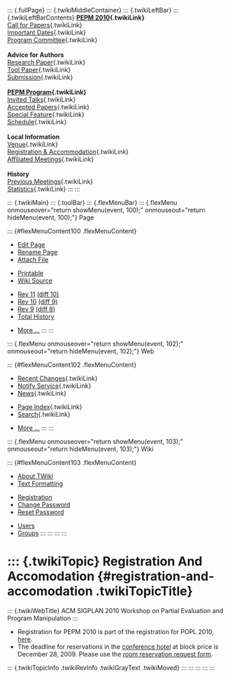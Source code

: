 ::: {.fullPage}
::: {.twikiMiddleContainer}
::: {.twikiLeftBar}
::: {.twikiLeftBarContents}
**[PEPM 2010](WebHome){.twikiLink}**\
[Call for Papers](CallForPapers){.twikiLink}\
[Important Dates](ImportantDates){.twikiLink}\
[Program Committee](ProgramCommittee){.twikiLink}\
\
**Advice for Authors**\
[Research Paper](ResearchPaperAdvice){.twikiLink}\
[Tool Paper](ToolPaperAdvice){.twikiLink}\
[Submission](PaperSubmission){.twikiLink}\
\
**[PEPM Program](Program){.twikiLink}**\
[Invited Talks](InvitedTalks){.twikiLink}\
[Accepted Papers](AcceptedPapers){.twikiLink}\
[Special Feature](SpecialFeature){.twikiLink}\
[Schedule](Program){.twikiLink}\
\
**Local Information**\
[Venue](WorkshopVenue){.twikiLink}\
[Registration & Accommodation](RegistrationAndAccomodation){.twikiLink}\
[Affiliated Meetings](AffiliatedMeetings){.twikiLink}\
\
**History**\
[Previous Meetings](PreviousMeetings){.twikiLink}\
[Statistics](HistoricalStatistics){.twikiLink}
:::
:::

::: {.twikiMain}
::: {.toolBar}
::: {.flexMenuBar}
::: {.flexMenu onmouseover="return showMenu(event, 100);" onmouseout="return hideMenu(event, 100);"}
Page

::: {#flexMenuContent100 .flexMenuContent}
-   [Edit
    Page](http://www.program-transformation.org/edit/PEPM10/RegistrationAndAccomodation?t=1536827660)
-   [Rename
    Page](http://www.program-transformation.org/rename/PEPM10/RegistrationAndAccomodation)
-   [Attach
    File](http://www.program-transformation.org/attach/PEPM10/RegistrationAndAccomodation)

<!-- -->

-   [Printable](http://www.program-transformation.org/view/PEPM10/RegistrationAndAccomodation?skin=print.pattern)
-   [Wiki
    Source](http://www.program-transformation.org/view/PEPM10/RegistrationAndAccomodation?skin=text&raw=on&contenttype=text/plain)

<!-- -->

-   [Rev
    11](http://www.program-transformation.org/view/PEPM10/RegistrationAndAccomodation?rev=1.11)
    [(diff 10)](http://www.program-transformation.org/rdiff/PEPM10/RegistrationAndAccomodation?rev1=1.11&rev2=1.10)
-   [Rev
    10](http://www.program-transformation.org/view/PEPM10/RegistrationAndAccomodation?rev=1.10)
    [(diff 9)](http://www.program-transformation.org/rdiff/PEPM10/RegistrationAndAccomodation?rev1=1.10&rev2=1.9)
-   [Rev
    9](http://www.program-transformation.org/view/PEPM10/RegistrationAndAccomodation?rev=1.9)
    [(diff 8)](http://www.program-transformation.org/rdiff/PEPM10/RegistrationAndAccomodation?rev1=1.9&rev2=1.8)
-   [Total
    History](http://www.program-transformation.org/rdiff/PEPM10/RegistrationAndAccomodation)

<!-- -->

-   [More
    \...](http://www.program-transformation.org/oops/PEPM10/RegistrationAndAccomodation?template=oopsmore&param1=1.11&param2=1.11)
:::
:::

::: {.flexMenu onmouseover="return showMenu(event, 102);" onmouseout="return hideMenu(event, 102);"}
Web

::: {#flexMenuContent102 .flexMenuContent}
-   [Recent Changes](WebChanges){.twikiLink}
-   [Notify Service](WebNotify){.twikiLink}
-   [News](WebNews){.twikiLink}

<!-- -->

-   [Page Index](WebIndex){.twikiLink}
-   [Search](WebSearch){.twikiLink}

<!-- -->

-   [More
    \...](http://www.program-transformation.org/oops/PEPM10/RegistrationAndAccomodation?template=oopsmore&param1=1.11&param2=1.11)
:::
:::

::: {.flexMenu onmouseover="return showMenu(event, 103);" onmouseout="return hideMenu(event, 103);"}
Wiki

::: {#flexMenuContent103 .flexMenuContent}
-   [About
    TWiki](http://www.program-transformation.org/view/TWiki/WebHome)
-   [Text
    Formatting](http://www.program-transformation.org/view/TWiki/TextFormattingRules)

<!-- -->

-   [Registration](http://www.program-transformation.org/view/TWiki/TWikiRegistration)
-   [Change
    Password](http://www.program-transformation.org/view/TWiki/ChangePassword)
-   [Reset
    Password](http://www.program-transformation.org/view/TWiki/ResetPassword)

<!-- -->

-   [Users](http://www.program-transformation.org/view/Main/TWikiUsers)
-   [Groups](http://www.program-transformation.org/view/Main/TWikiGroups)
:::
:::
:::
:::

::: {.twikiTopic}
Registration And Accomodation {#registration-and-accomodation .twikiTopicTitle}
=============================

::: {.twikiWebTitle}
ACM SIGPLAN 2010 Workshop on Partial Evaluation and Program Manipulation
:::

-   Registration for PEPM 2010 is part of the registration for POPL
    2010, [here](http://www.regonline.com/popl2010).
-   The deadline for reservations in the [conference
    hotel](http://www.meliacastilla.com/en/index.html) at block price is
    December 28, 2009. Please use the [room reservation request
    form](http://software.imdea.org/events/popl2010/room-reservation-request-form.pdf).

::: {.twikiTopicInfo .twikiRevInfo .twikiGrayText .twikiMoved}
:::
:::
:::
:::
:::

